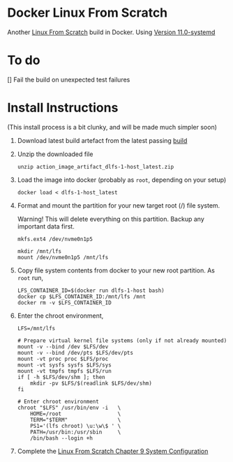 # Docker Linux From Scratch
Another [Linux From Scratch](https://www.linuxfromscratch.org/) build in Docker. Using [Version 11.0-systemd](https://www.linuxfromscratch.org/lfs/view/stable-systemd/)

# To do
[] Fail the build on unexpected test failures

# Install Instructions
(This install process is a bit clunky, and will be made much simpler soon)
1. Download latest build artefact from the latest passing [build](https://github.com/jdoxey/dlfs/actions)
1. Unzip the downloaded file
    ```
    unzip action_image_artifact_dlfs-1-host_latest.zip
    ```
1. Load the image into docker (probably as `root`, depending on your setup)
    ```
    docker load < dlfs-1-host_latest
    ```
1. Format and mount the partition for your new target root (/) file system.
   
   Warning! This will delete everything on this partition. Backup any important data first.
    ```
    mkfs.ext4 /dev/nvme0n1p5

    mkdir /mnt/lfs
    mount /dev/nvme0n1p5 /mnt/lfs
    ```
1. Copy file system contents from docker to your new root partition. As `root` run,
    ```
    LFS_CONTAINER_ID=$(docker run dlfs-1-host bash)
    docker cp $LFS_CONTAINER_ID:/mnt/lfs /mnt
    docker rm -v $LFS_CONTAINER_ID
    ```
1. Enter the chroot environment,
    ```
    LFS=/mnt/lfs

    # Prepare virtual kernel file systems (only if not already mounted)
    mount -v --bind /dev $LFS/dev
    mount -v --bind /dev/pts $LFS/dev/pts
    mount -vt proc proc $LFS/proc
    mount -vt sysfs sysfs $LFS/sys
    mount -vt tmpfs tmpfs $LFS/run
    if [ -h $LFS/dev/shm ]; then
        mkdir -pv $LFS/$(readlink $LFS/dev/shm)
    fi

    # Enter chroot environment
    chroot "$LFS" /usr/bin/env -i   \
        HOME=/root                  \
        TERM="$TERM"                \
        PS1='(lfs chroot) \u:\w\$ ' \
        PATH=/usr/bin:/usr/sbin     \
        /bin/bash --login +h
    ```
1. Complete the [Linux From Scratch Chapter 9 System Configuration](https://linuxfromscratch.org/lfs/view/stable-systemd/chapter09/chapter09.html)
